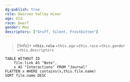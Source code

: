 ```yaml
---
dg-publish: true
role: Dwarven Valley miner
age: Old
race: Dwarf
gender: Man
descriptors: ["Gruff, Silent, Frostbitten"]
---
```


> [!info]+
> **`=this.role`**
> `=this.age` `=this.race` `=this.gender`
> `=this.descriptors`

```dataview
TABLE WITHOUT ID
	file.link AS "Note", 
	x AS "Interactions" FROM "Journal"
FLATTEN x WHERE contains(x,this.file.name) 
SORT file.name DESC
```
